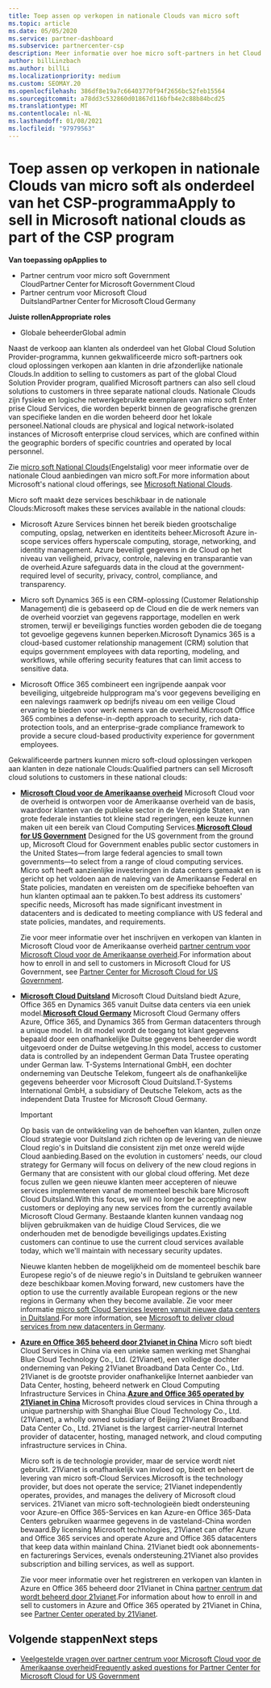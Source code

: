 ```yaml
---
title: Toep assen op verkopen in nationale Clouds van micro soft
ms.topic: article
ms.date: 05/05/2020
ms.service: partner-dashboard
ms.subservice: partnercenter-csp
description: Meer informatie over hoe micro soft-partners in het Cloud Solution Provider-programma kunnen verkopen aan klanten die zijn Inge schreven bij ondersteunde nationale Clouds.
author: billLinzbach
ms.author: billLi
ms.localizationpriority: medium
ms.custom: SEOMAY.20
ms.openlocfilehash: 386df8e19a7c66403770f94f2656bc52feb15564
ms.sourcegitcommit: a78dd3c532860d01867d116bfb4e2c88b84bcd25
ms.translationtype: MT
ms.contentlocale: nl-NL
ms.lasthandoff: 01/08/2021
ms.locfileid: "97979563"
---
```

# <a name="apply-to-sell-in-microsoft-national-clouds-as-part-of-the-csp-program"></a><span data-ttu-id="998ab-103">Toep assen op verkopen in nationale Clouds van micro soft als onderdeel van het CSP-programma</span><span class="sxs-lookup"><span data-stu-id="998ab-103">Apply to sell in Microsoft national clouds as part of the CSP program</span></span>

<span data-ttu-id="998ab-104">**Van toepassing op**</span><span class="sxs-lookup"><span data-stu-id="998ab-104">**Applies to**</span></span>

- <span data-ttu-id="998ab-105">Partner centrum voor micro soft Government Cloud</span><span class="sxs-lookup"><span data-stu-id="998ab-105">Partner Center for Microsoft Government Cloud</span></span>
- <span data-ttu-id="998ab-106">Partner centrum voor Microsoft Cloud Duitsland</span><span class="sxs-lookup"><span data-stu-id="998ab-106">Partner Center for Microsoft Cloud Germany</span></span>


<span data-ttu-id="998ab-107">**Juiste rollen**</span><span class="sxs-lookup"><span data-stu-id="998ab-107">**Appropriate roles**</span></span>

- <span data-ttu-id="998ab-108">Globale beheerder</span><span class="sxs-lookup"><span data-stu-id="998ab-108">Global admin</span></span>

<span data-ttu-id="998ab-109">Naast de verkoop aan klanten als onderdeel van het Global Cloud Solution Provider-programma, kunnen gekwalificeerde micro soft-partners ook cloud oplossingen verkopen aan klanten in drie afzonderlijke nationale Clouds.</span><span class="sxs-lookup"><span data-stu-id="998ab-109">In addition to selling to customers as part of the global Cloud Solution Provider program, qualified Microsoft partners can also sell cloud solutions to customers in three separate national clouds.</span></span> <span data-ttu-id="998ab-110">Nationale Clouds zijn fysieke en logische netwerkgebruikte exemplaren van micro soft Enter prise Cloud Services, die worden beperkt binnen de geografische grenzen van specifieke landen en die worden beheerd door het lokale personeel.</span><span class="sxs-lookup"><span data-stu-id="998ab-110">National clouds are physical and logical network-isolated instances of Microsoft enterprise cloud services, which are confined within the geographic borders of specific countries and operated by local personnel.</span></span> 

<span data-ttu-id="998ab-111">Zie [micro soft National Clouds](https://www.microsoft.com/trustcenter/cloudservices/nationalcloud)(Engelstalig) voor meer informatie over de nationale Cloud aanbiedingen van micro soft.</span><span class="sxs-lookup"><span data-stu-id="998ab-111">For more information about Microsoft's national cloud offerings, see [Microsoft National Clouds](https://www.microsoft.com/trustcenter/cloudservices/nationalcloud).</span></span>

<span data-ttu-id="998ab-112">Micro soft maakt deze services beschikbaar in de nationale Clouds:</span><span class="sxs-lookup"><span data-stu-id="998ab-112">Microsoft makes these services available in the national clouds:</span></span>

-   <span data-ttu-id="998ab-113">Microsoft Azure Services binnen het bereik bieden grootschalige computing, opslag, netwerken en identiteits beheer.</span><span class="sxs-lookup"><span data-stu-id="998ab-113">Microsoft Azure in-scope services offers hyperscale computing, storage, networking, and identity management.</span></span> <span data-ttu-id="998ab-114">Azure beveiligt gegevens in de Cloud op het niveau van veiligheid, privacy, controle, naleving en transparantie van de overheid.</span><span class="sxs-lookup"><span data-stu-id="998ab-114">Azure safeguards data in the cloud at the government-required level of security, privacy, control, compliance, and transparency.</span></span>

-   <span data-ttu-id="998ab-115">Micro soft Dynamics 365 is een CRM-oplossing (Customer Relationship Management) die is gebaseerd op de Cloud en die de werk nemers van de overheid voorziet van gegevens rapportage, modellen en werk stromen, terwijl er beveiligings functies worden geboden die de toegang tot gevoelige gegevens kunnen beperken.</span><span class="sxs-lookup"><span data-stu-id="998ab-115">Microsoft Dynamics 365 is a cloud-based customer relationship management (CRM) solution that equips government employees with data reporting, modeling, and workflows, while offering security features that can limit access to sensitive data.</span></span>

-   <span data-ttu-id="998ab-116">Microsoft Office 365 combineert een ingrijpende aanpak voor beveiliging, uitgebreide hulpprogram ma's voor gegevens beveiliging en een nalevings raamwerk op bedrijfs niveau om een veilige Cloud ervaring te bieden voor werk nemers van de overheid.</span><span class="sxs-lookup"><span data-stu-id="998ab-116">Microsoft Office 365 combines a defense-in-depth approach to security, rich data-protection tools, and an enterprise-grade compliance framework to provide a secure cloud-based productivity experience for government employees.</span></span>

<span data-ttu-id="998ab-117">Gekwalificeerde partners kunnen micro soft-cloud oplossingen verkopen aan klanten in deze nationale Clouds:</span><span class="sxs-lookup"><span data-stu-id="998ab-117">Qualified partners can sell Microsoft cloud solutions to customers in these national clouds:</span></span>

-   <span data-ttu-id="998ab-118">[**Microsoft Cloud voor de Amerikaanse overheid**](https://www.microsoft.com/trustcenter/cloudservices/nationalcloud#Microsoft_Cloud_for_US) Microsoft Cloud voor de overheid is ontworpen voor de Amerikaanse overheid van de basis, waardoor klanten van de publieke sector in de Verenigde Staten, van grote federale instanties tot kleine stad regeringen, een keuze kunnen maken uit een bereik van Cloud Computing Services.</span><span class="sxs-lookup"><span data-stu-id="998ab-118">[**Microsoft Cloud for US Government**](https://www.microsoft.com/trustcenter/cloudservices/nationalcloud#Microsoft_Cloud_for_US) Designed for the US government from the ground up, Microsoft Cloud for Government enables public sector customers in the United States—from large federal agencies to small town governments—to select from a range of cloud computing services.</span></span> <span data-ttu-id="998ab-119">Micro soft heeft aanzienlijke investeringen in data centers gemaakt en is gericht op het voldoen aan de naleving van de Amerikaanse Federal en State policies, mandaten en vereisten om de specifieke behoeften van hun klanten optimaal aan te pakken.</span><span class="sxs-lookup"><span data-stu-id="998ab-119">To best address its customers' specific needs, Microsoft has made significant investment in datacenters and is dedicated to meeting compliance with US federal and state policies, mandates, and requirements.</span></span> 

    <span data-ttu-id="998ab-120">Zie voor meer informatie over het inschrijven en verkopen van klanten in Microsoft Cloud voor de Amerikaanse overheid [partner centrum voor Microsoft Cloud voor de Amerikaanse overheid](partner-center-for-microsoft-us-govt-cloud.md).</span><span class="sxs-lookup"><span data-stu-id="998ab-120">For information about how to enroll in and sell to customers in Microsoft Cloud for US Government, see [Partner Center for Microsoft Cloud for US Government](partner-center-for-microsoft-us-govt-cloud.md).</span></span>

-   <span data-ttu-id="998ab-121">[**Microsoft Cloud Duitsland**](https://www.microsoft.com/trustcenter/cloudservices/nationalcloud#Microsoft_Cloud_Germany) Microsoft Cloud Duitsland biedt Azure, Office 365 en Dynamics 365 vanuit Duitse data centers via een uniek model.</span><span class="sxs-lookup"><span data-stu-id="998ab-121">[**Microsoft Cloud Germany**](https://www.microsoft.com/trustcenter/cloudservices/nationalcloud#Microsoft_Cloud_Germany) Microsoft Cloud Germany offers Azure, Office 365, and Dynamics 365 from German datacenters through a unique model.</span></span> <span data-ttu-id="998ab-122">In dit model wordt de toegang tot klant gegevens bepaald door een onafhankelijke Duitse gegevens beheerder die wordt uitgevoerd onder de Duitse wetgeving.</span><span class="sxs-lookup"><span data-stu-id="998ab-122">In this model, access to customer data is controlled by an independent German Data Trustee operating under German law.</span></span> <span data-ttu-id="998ab-123">T-Systems International GmbH, een dochter onderneming van Deutsche Telekom, fungeert als de onafhankelijke gegevens beheerder voor Microsoft Cloud Duitsland.</span><span class="sxs-lookup"><span data-stu-id="998ab-123">T-Systems International GmbH, a subsidiary of Deutsche Telekom, acts as the independent Data Trustee for Microsoft Cloud Germany.</span></span>

    > [!IMPORTANT]  
    > <span data-ttu-id="998ab-124">Op basis van de ontwikkeling van de behoeften van klanten, zullen onze Cloud strategie voor Duitsland zich richten op de levering van de nieuwe Cloud regio's in Duitsland die consistent zijn met onze wereld wijde Cloud aanbieding.</span><span class="sxs-lookup"><span data-stu-id="998ab-124">Based on the evolution in customers' needs, our cloud strategy for Germany will focus on delivery of the new cloud regions in Germany that are consistent with our global cloud offering.</span></span> <span data-ttu-id="998ab-125">Met deze focus zullen we geen nieuwe klanten meer accepteren of nieuwe services implementeren vanaf de momenteel beschik bare Microsoft Cloud Duitsland.</span><span class="sxs-lookup"><span data-stu-id="998ab-125">With this focus, we will no longer be accepting new customers or deploying any new services from the currently available Microsoft Cloud Germany.</span></span> <span data-ttu-id="998ab-126">Bestaande klanten kunnen vandaag nog blijven gebruikmaken van de huidige Cloud Services, die we onderhouden met de benodigde beveiligings updates.</span><span class="sxs-lookup"><span data-stu-id="998ab-126">Existing customers can continue to use the current cloud services available today, which we'll maintain with necessary security updates.</span></span>
    >  
    > <span data-ttu-id="998ab-127">Nieuwe klanten hebben de mogelijkheid om de momenteel beschik bare Europese regio's of de nieuwe regio's in Duitsland te gebruiken wanneer deze beschikbaar komen.</span><span class="sxs-lookup"><span data-stu-id="998ab-127">Moving forward, new customers have the option to use the currently available European regions or the new regions in Germany when they become available.</span></span> <span data-ttu-id="998ab-128">Zie voor meer informatie [micro soft Cloud Services leveren vanuit nieuwe data centers in Duitsland](https://news.microsoft.com/europe/2018/08/31/microsoft-to-deliver-cloud-services-from-new-datacentres-in-germany-in-2019-to-meet-evolving-customer-needs/).</span><span class="sxs-lookup"><span data-stu-id="998ab-128">For more information, see [Microsoft to deliver cloud services from new datacenters in Germany](https://news.microsoft.com/europe/2018/08/31/microsoft-to-deliver-cloud-services-from-new-datacentres-in-germany-in-2019-to-meet-evolving-customer-needs/).</span></span>

    
-   <span data-ttu-id="998ab-129">[**Azure en Office 365 beheerd door 21vianet in China**](https://www.microsoft.com/trustcenter/cloudservices/nationalcloud#Microsoft_Cloud_for_China) Micro soft biedt Cloud Services in China via een unieke samen werking met Shanghai Blue Cloud Technology Co., Ltd. (21Vianet), een volledige dochter onderneming van Peking 21Vianet Broadband Data Center Co., Ltd. 21Vianet is de grootste provider onafhankelijke Internet aanbieder van Data Center, hosting, beheerd netwerk en Cloud Computing Infrastructure Services in China.</span><span class="sxs-lookup"><span data-stu-id="998ab-129">[**Azure and Office 365 operated by 21Vianet in China**](https://www.microsoft.com/trustcenter/cloudservices/nationalcloud#Microsoft_Cloud_for_China) Microsoft provides cloud services in China through a unique partnership with Shanghai Blue Cloud Technology Co., Ltd. (21Vianet), a wholly owned subsidiary of Beijing 21Vianet Broadband Data Center Co., Ltd. 21Vianet is the largest carrier-neutral Internet provider of datacenter, hosting, managed network, and cloud computing infrastructure services in China.</span></span> 

    <span data-ttu-id="998ab-130">Micro soft is de technologie provider, maar de service wordt niet gebruikt. 21Vianet is onafhankelijk van invloed op, biedt en beheert de levering van micro soft-Cloud Services.</span><span class="sxs-lookup"><span data-stu-id="998ab-130">Microsoft is the technology provider, but does not operate the service; 21Vianet independently operates, provides, and manages the delivery of Microsoft cloud services.</span></span> <span data-ttu-id="998ab-131">21Vianet van micro soft-technologieën biedt ondersteuning voor Azure-en Office 365-Services en kan Azure-en Office 365-Data Centers gebruiken waarmee gegevens in de vasteland-China worden bewaard.</span><span class="sxs-lookup"><span data-stu-id="998ab-131">By licensing Microsoft technologies, 21Vianet can offer Azure and Office 365 services and operate Azure and Office 365 datacenters that keep data within mainland China.</span></span> <span data-ttu-id="998ab-132">21Vianet biedt ook abonnements-en facturerings Services, evenals ondersteuning.</span><span class="sxs-lookup"><span data-stu-id="998ab-132">21Vianet also provides subscription and billing services, as well as support.</span></span>

    <span data-ttu-id="998ab-133">Zie voor meer informatie over het registreren en verkopen van klanten in Azure en Office 365 beheerd door 21Vianet in China [partner centrum dat wordt beheerd door 21vianet](/previous-versions/windows/it-pro/windows-home-server/ff357696(v=ws.11)).</span><span class="sxs-lookup"><span data-stu-id="998ab-133">For information about how to enroll in and sell to customers in Azure and Office 365 operated by 21Vianet in China, see [Partner Center operated by 21Vianet](/previous-versions/windows/it-pro/windows-home-server/ff357696(v=ws.11)).</span></span>

## <a name="next-steps"></a><span data-ttu-id="998ab-134">Volgende stappen</span><span class="sxs-lookup"><span data-stu-id="998ab-134">Next steps</span></span>

- [<span data-ttu-id="998ab-135">Veelgestelde vragen over partner centrum voor Microsoft Cloud voor de Amerikaanse overheid</span><span class="sxs-lookup"><span data-stu-id="998ab-135">Frequently asked questions for Partner Center for Microsoft Cloud for US Government</span></span>](faq-for-us-govt-cloud.md)
